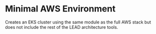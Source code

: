 # Minimal AWS Environment

Creates an EKS cluster using the same module as the full AWS stack but does not include the rest of the LEAD architecture tools.